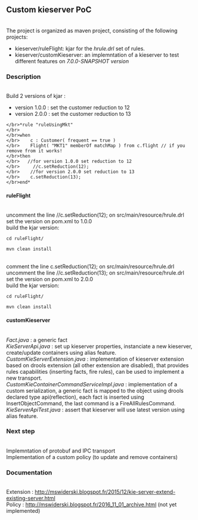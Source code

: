 ## Custom kieserver PoC


</br>The project is organized as maven project, consisting of the following projects:

* kieserver/ruleFlight: kjar for the *hrule.drl* set of rules.
* kieserver/customKieserver: an implemntation of a kieserver to test different features on *7.0.0-SNAPSHOT version*


### Description
</br>Build 2 versions of kjar :
- version 1.0.0 : set the customer reduction to 12
- version 2.0.0 : set the customer reduction to 13

```
</br>*rule "ruleUsingMkt"
</br>
</br>when
</br>    c : Customer( frequent == true )
</br>    Flight( "MKT1" memberOf matchMap ) from c.flight // if you remove from it works!
</br>then
</br>   //for version 1.0.0 set reduction to 12
</br>     //c.setReduction(12);
</br>    //for version 2.0.0 set reduction to 13
</br>    c.setReduction(13);
</br>end*
```

#### ruleFlight
</br>uncomment the line //c.setReduction(12); on src/main/resource/hrule.drl
</br>set the version on pom.xml to 1.0.0
</br>build the kjar version:
```
cd ruleFlight/
```
```
mvn clean install
```
</br>comment the line    c.setReduction(12); on src/main/resource/hrule.drl
</br>uncomment the line  //c.setReduction(13); on src/main/resource/hrule.drl
</br>set the version on pom.xml to 2.0.0
</br>build the kjar version:
```
cd ruleFlight/
```
```
mvn clean install
```

#### customKieserver

</br>*Fact.java* : a generic fact
</br>*KieServerApi.java* : set up kieserver properties, instanciate a new kieserver, create/update containers using alias feature.
</br>*CustomKieServerExtension.java* : implementation of kieserver extension based on drools extension (all other extension are disabled), that provides rules capabilities (inserting facts, fire rules), can be used to implement a new transport.
</br>*CustomKieContainerCommandServiceImpl.java* : implementation of a custom serialization, a generic fact is mapped to the object using drools declared type api(reflection), each fact is inserted using InsertObjectCommand, the last command is a FireAllRulesCommand.
</br>*KieServerApiTest.java* : assert that kieserver will use latest version using alias feature.  

### Next step

</br>Implemntation of protobuf and IPC transport
</br>Implementation of a custom policy (to update and remove containers)  

### Documentation
</br>Extension : http://mswiderski.blogspot.fr/2015/12/kie-server-extend-existing-server.html
</br>Policy : http://mswiderski.blogspot.fr/2016_11_01_archive.html (not yet implemented)

